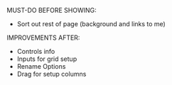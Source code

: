 MUST-DO BEFORE SHOWING:
- Sort out rest of page (background and links to me)

IMPROVEMENTS AFTER:
- Controls info
- Inputs for grid setup
- Rename Options
- Drag for setup columns